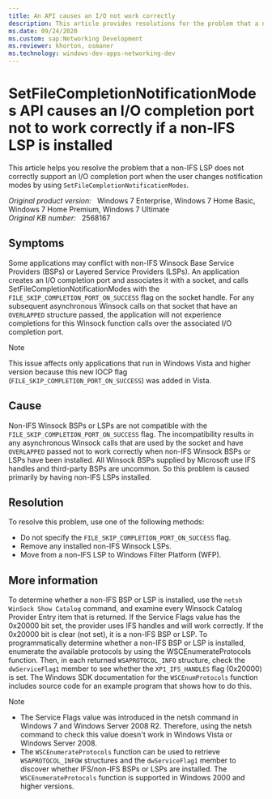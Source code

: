 ```yaml
---
title: An API causes an I/O not work correctly
description: This article provides resolutions for the problem that a non-IFS LSP does not correctly support an I/O completion port when the user changes notification modes by using SetFileCompletionNotificationModes.
ms.date: 09/24/2020
ms.custom: sap:Networking Development
ms.reviewer: khorton, osmaner
ms.technology: windows-dev-apps-networking-dev
---
```

# SetFileCompletionNotificationModes API causes an I/O completion port not to work correctly if a non-IFS LSP is installed

This article helps you resolve the problem that a non-IFS LSP does not correctly support an I/O completion port when the user changes notification modes by using `SetFileCompletionNotificationModes`.

_Original product version:_ &nbsp; Windows 7 Enterprise, Windows 7 Home Basic, Windows 7 Home Premium, Windows 7 Ultimate  
_Original KB number:_ &nbsp; 2568167

## Symptoms

Some applications may conflict with non-IFS Winsock Base Service Providers (BSPs) or Layered Service Providers (LSPs). An application creates an I/O completion port and associates it with a socket, and calls SetFileCompletionNotificationModes  with the `FILE_SKIP_COMPLETION_PORT_ON_SUCCESS` flag on the socket handle. For any subsequent asynchronous Winsock calls on that socket that have an `OVERLAPPED` structure passed, the application will not experience completions for this Winsock function calls over the associated I/O completion port.

> [!NOTE]
> This issue affects only applications that run in Windows Vista and higher version because this new IOCP flag (`FILE_SKIP_COMPLETION_PORT_ON_SUCCESS`) was added in Vista.

## Cause

Non-IFS Winsock BSPs or LSPs are not compatible with the `FILE_SKIP_COMPLETION_PORT_ON_SUCCESS`  flag. The incompatibility results in any asynchronous Winsock calls that are used by the socket and have `OVERLAPPED` passed not to work correctly when non-IFS Winsock BSPs or LSPs have been installed. All Winsock BSPs supplied by Microsoft use IFS handles and third-party BSPs are uncommon. So this problem is caused primarily by having non-IFS LSPs installed.

## Resolution

To resolve this problem, use one of the following methods:

- Do not specify the `FILE_SKIP_COMPLETION_PORT_ON_SUCCESS` flag.
- Remove any installed non-IFS Winsock LSPs.
- Move from a non-IFS LSP to Windows Filter Platform (WFP).

## More information

To determine whether a non-IFS BSP or LSP is installed, use the `netsh WinSock Show Catalog` command, and examine every Winsock Catalog Provider Entry item that is returned. If the Service Flags value has the 0x20000  bit set, the provider uses IFS handles and will work correctly. If the 0x20000 bit is clear (not set), it is a non-IFS BSP or LSP. To programmatically determine whether a non-IFS BSP or LSP is installed, enumerate the available protocols by using the WSCEnumerateProtocols  function. Then, in each returned `WSAPROTOCOL_INFO` structure, check the `dwServiceFlag1` member to see whether the `XP1_IFS_HANDLES` flag (0x20000) is set. The Windows SDK documentation for the `WSCEnumProtocols` function includes source code for an example program that shows how to do this.

> [!NOTE]
> - The Service Flags value was introduced in the netsh command in Windows 7 and Windows Server 2008 R2. Therefore, using the netsh command to check this value doesn't work in Windows Vista or Windows Server 2008.
> - The `WSCEnumerateProtocols` function can be used to retrieve `WSAPROTOCOL_INFOW` structures and the `dwServiceFlag1` member to discover whether IFS/non-IFS BSPs or LSPs are installed. The `WSCEnumerateProtocols` function is supported in Windows 2000 and higher versions.
